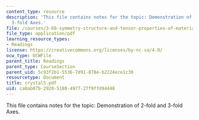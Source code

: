 ```yaml
---
content_type: resource
description: 'This file contains notes for the topic: Demonstration of 2-fold and
  3-fold Axes.'
file: /courses/3-60-symmetry-structure-and-tensor-properties-of-materials-fall-2005/ca8ab07b29205180497727f9ffd94448_crystal5.pdf
file_type: application/pdf
learning_resource_types:
- Readings
license: https://creativecommons.org/licenses/by-nc-sa/4.0/
ocw_type: OCWFile
parent_title: Readings
parent_type: CourseSection
parent_uid: 5c93f2b1-5536-7d91-878e-b2224ece1c30
resourcetype: Document
title: crystal5.pdf
uid: ca8ab07b-2920-5180-4977-27f9ffd94448
---
```

This file contains notes for the topic: Demonstration of 2-fold and 3-fold Axes.